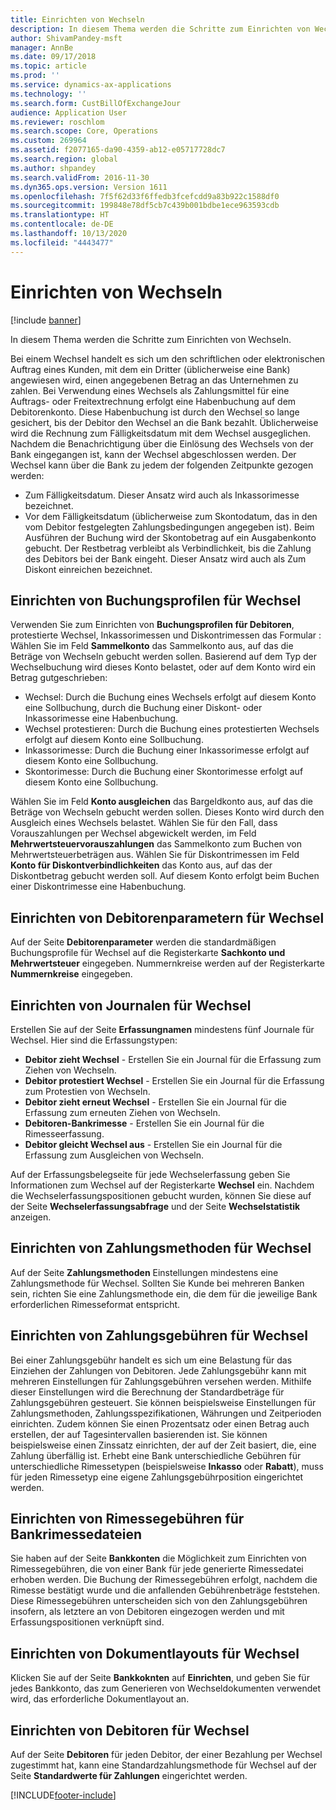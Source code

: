 ```yaml
---
title: Einrichten von Wechseln
description: In diesem Thema werden die Schritte zum Einrichten von Wechseln.
author: ShivamPandey-msft
manager: AnnBe
ms.date: 09/17/2018
ms.topic: article
ms.prod: ''
ms.service: dynamics-ax-applications
ms.technology: ''
ms.search.form: CustBillOfExchangeJour
audience: Application User
ms.reviewer: roschlom
ms.search.scope: Core, Operations
ms.custom: 269964
ms.assetid: f2077165-da90-4359-ab12-e05717728dc7
ms.search.region: global
ms.author: shpandey
ms.search.validFrom: 2016-11-30
ms.dyn365.ops.version: Version 1611
ms.openlocfilehash: 7f5f62d33f6ffedb3fcefcdd9a83b922c1588df0
ms.sourcegitcommit: 199848e78df5cb7c439b001bdbe1ece963593cdb
ms.translationtype: HT
ms.contentlocale: de-DE
ms.lasthandoff: 10/13/2020
ms.locfileid: "4443477"
---
```

# <a name="set-up-bills-of-exchange"></a>Einrichten von Wechseln

[!include [banner](../includes/banner.md)]

In diesem Thema werden die Schritte zum Einrichten von Wechseln.

Bei einem Wechsel handelt es sich um den schriftlichen oder elektronischen Auftrag eines Kunden, mit dem ein Dritter (üblicherweise eine Bank) angewiesen wird, einen angegebenen Betrag an das Unternehmen zu zahlen. Bei Verwendung eines Wechsels als Zahlungsmittel für eine Auftrags- oder Freitextrechnung erfolgt eine Habenbuchung auf dem Debitorenkonto. Diese Habenbuchung ist durch den Wechsel so lange gesichert, bis der Debitor den Wechsel an die Bank bezahlt. Üblicherweise wird die Rechnung zum Fälligkeitsdatum mit dem Wechsel ausgeglichen. Nachdem die Benachrichtigung über die Einlösung des Wechsels von der Bank eingegangen ist, kann der Wechsel abgeschlossen werden. Der Wechsel kann über die Bank zu jedem der folgenden Zeitpunkte gezogen werden:

-   Zum Fälligkeitsdatum. Dieser Ansatz wird auch als Inkassorimesse bezeichnet.
-   Vor dem Fälligkeitsdatum (üblicherweise zum Skontodatum, das in den vom Debitor festgelegten Zahlungsbedingungen angegeben ist). Beim Ausführen der Buchung wird der Skontobetrag auf ein Ausgabenkonto gebucht. Der Restbetrag verbleibt als Verbindlichkeit, bis die Zahlung des Debitors bei der Bank eingeht. Dieser Ansatz wird auch als Zum Diskont einreichen bezeichnet.

## <a name="set-up-posting-profiles-for-bills-of-exchange"></a>Einrichten von Buchungsprofilen für Wechsel

Verwenden Sie zum Einrichten von **Buchungsprofilen für Debitoren**, protestierte Wechsel, Inkassorimessen und Diskontrimessen das Formular : Wählen Sie im Feld **Sammelkonto** das Sammelkonto aus, auf das die Beträge von Wechseln gebucht werden sollen. Basierend auf dem Typ der Wechselbuchung wird dieses Konto belastet, oder auf dem Konto wird ein Betrag gutgeschrieben:
-   Wechsel: Durch die Buchung eines Wechsels erfolgt auf diesem Konto eine Sollbuchung, durch die Buchung einer Diskont- oder Inkassorimesse eine Habenbuchung.
-   Wechsel protestieren: Durch die Buchung eines protestierten Wechsels erfolgt auf diesem Konto eine Sollbuchung.
-   Inkassorimesse: Durch die Buchung einer Inkassorimesse erfolgt auf diesem Konto eine Sollbuchung.
-   Skontorimesse: Durch die Buchung einer Skontorimesse erfolgt auf diesem Konto eine Sollbuchung.

Wählen Sie im Feld **Konto ausgleichen** das Bargeldkonto aus, auf das die Beträge von Wechseln gebucht werden sollen. Dieses Konto wird durch den Ausgleich eines Wechsels belastet. Wählen Sie für den Fall, dass Vorauszahlungen per Wechsel abgewickelt werden, im Feld **Mehrwertsteuervorauszahlungen** das Sammelkonto zum Buchen von Mehrwertsteuerbeträgen aus. Wählen Sie für Diskontrimessen im Feld **Konto für Diskontverbindlichkeiten** das Konto aus, auf das der Diskontbetrag gebucht werden soll. Auf diesem Konto erfolgt beim Buchen einer Diskontrimesse eine Habenbuchung.

## <a name="set-up-accounts-receivable-parameters-for-bills-of-exchange"></a>Einrichten von Debitorenparametern für Wechsel

Auf der Seite **Debitorenparameter** werden die standardmäßigen Buchungsprofile für Wechsel auf die Registerkarte **Sachkonto und Mehrwertsteuer** eingegeben. Nummernkreise werden auf der Registerkarte **Nummernkreise** eingegeben.

## <a name="set-up-journal-names-for-bills-of-exchange"></a>Einrichten von Journalen für Wechsel


Erstellen Sie auf der Seite **Erfassungnamen** mindestens fünf Journale für Wechsel. Hier sind die Erfassungstypen:
-   **Debitor zieht Wechsel** - Erstellen Sie ein Journal für die Erfassung zum Ziehen von Wechseln.
-   **Debitor protestiert Wechsel** - Erstellen Sie ein Journal für die Erfassung zum Protestien von Wechseln.
-   **Debitor zieht erneut Wechsel** - Erstellen Sie ein Journal für die Erfassung zum erneuten Ziehen von Wechseln.
-   **Debitoren-Bankrimesse** - Erstellen Sie ein Journal für die Rimesseerfassung.
-   **Debitor gleicht Wechsel aus** - Erstellen Sie ein Journal für die Erfassung zum Ausgleichen von Wechseln.

Auf der Erfassungsbelegseite für jede Wechselerfassung geben Sie Informationen zum Wechsel auf der Registerkarte **Wechsel** ein. Nachdem die Wechselerfassungspositionen gebucht wurden, können Sie diese auf der Seite **Wechselerfassungsabfrage** und der Seite **Wechselstatistik** anzeigen.

## <a name="set-up-methods-of-payment-for-bills-of-exchange"></a>Einrichten von Zahlungsmethoden für Wechsel

Auf der Seite **Zahlungsmethoden** Einstellungen mindestens eine Zahlungsmethode für Wechsel. Sollten Sie Kunde bei mehreren Banken sein, richten Sie eine Zahlungsmethode ein, die dem für die jeweilige Bank erforderlichen Rimesseformat entspricht.

## <a name="set-up-payment-fees-for-bills-of-exchange"></a>Einrichten von Zahlungsgebühren für Wechsel

Bei einer Zahlungsgebühr handelt es sich um eine Belastung für das Einziehen der Zahlungen von Debitoren. Jede Zahlungsgebühr kann mit mehreren Einstellungen für Zahlungsgebühren versehen werden. Mithilfe dieser Einstellungen wird die Berechnung der Standardbeträge für Zahlungsgebühren gesteuert. Sie können beispielsweise Einstellungen für Zahlungsmethoden, Zahlungsspezifikationen, Währungen und Zeitperioden einrichten. Zudem können Sie einen Prozentsatz oder einen Betrag auch erstellen, der auf Tagesintervallen basierenden ist. Sie können beispielsweise einen Zinssatz einrichten, der auf der Zeit basiert, die, eine Zahlung überfällig ist. Erhebt eine Bank unterschiedliche Gebühren für unterschiedliche Rimessetypen (beispielsweise **Inkasso** oder **Rabatt**), muss für jeden Rimessetyp eine eigene Zahlungsgebührposition eingerichtet werden.

## <a name="set-up-remittance-fees-for-bank-remittance-files"></a>Einrichten von Rimessegebühren für Bankrimessedateien

Sie haben auf der Seite **Bankkonten** die Möglichkeit zum Einrichten von Rimessegebühren, die von einer Bank für jede generierte Rimessedatei erhoben werden. Die Buchung der Rimessegebühren erfolgt, nachdem die Rimesse bestätigt wurde und die anfallenden Gebührenbeträge feststehen. Diese Rimessegebühren unterscheiden sich von den Zahlungsgebühren insofern, als letztere an von Debitoren eingezogen werden und mit Erfassungspositionen verknüpft sind.

## <a name="set-up-document-layouts-for-bills-of-exchange"></a>Einrichten von Dokumentlayouts für Wechsel

Klicken Sie auf der Seite **Bankkoknten** auf **Einrichten**, und geben Sie für jedes Bankkonto, das zum Generieren von Wechseldokumenten verwendet wird, das erforderliche Dokumentlayout an.

## <a name="set-up-customers-for-bills-of-exchange"></a>Einrichten von Debitoren für Wechsel

Auf der Seite **Debitoren** für jeden Debitor, der einer Bezahlung per Wechsel zugestimmt hat, kann eine Standardzahlungsmethode für Wechsel auf der Seite **Standardwerte für Zahlungen** eingerichtet werden.







[!INCLUDE[footer-include](../../includes/footer-banner.md)]